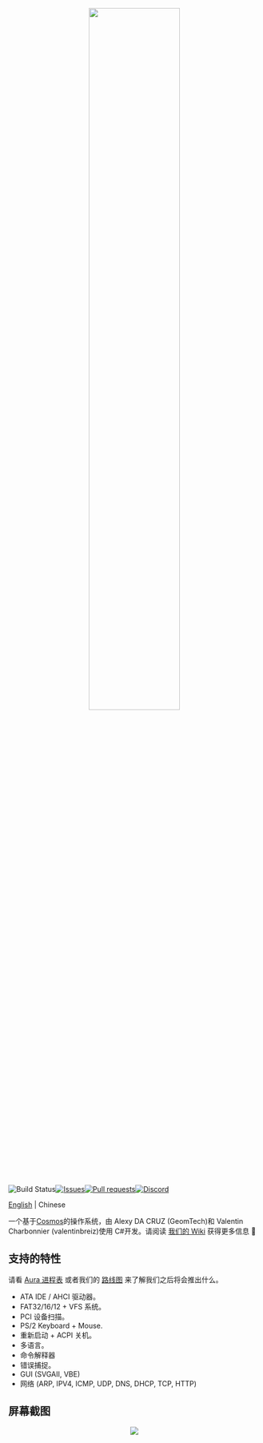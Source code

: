 <p align="center"><img width=60% src="https://raw.githubusercontent.com/aura-systems/Aura-Operating-System/master/ARTWORK/auralogo.png"></p>

![Build Status](https://github.com/aura-systems/Aura-Operating-System/workflows/.NET%20Core/badge.svg)[![Issues](https://img.shields.io/github/issues/aura-systems/Aura-Operating-System.svg)](https://github.com/aura-systems/Aura-Operating-System/issues)[![Pull requests](https://img.shields.io/github/issues-pr/aura-systems/Aura-Operating-System.svg)](https://github.com/aura-systems/Aura-Operating-System/pulls)[![Discord](https://img.shields.io/badge/通过-discord%20加入我们-blue.svg)](https://discord.gg/DFbAtVA)

[English](https://github.com/aura-systems/Aura-Operating-System/blob/master/README.md) | Chinese

一个基于[Cosmos](https://github.com/CosmosOS/Cosmos)的操作系统，由 Alexy DA CRUZ (GeomTech)和 Valentin Charbonnier (valentinbreiz)使用 C#开发。请阅读 [我们的 Wiki](https://github.com/aura-systems/Aura-Operating-System/wiki/%E7%AE%80%E4%BD%93%E4%B8%AD%E6%96%87-%7C-%E4%B8%BB%E9%A1%B5) 获得更多信息 🌼

## 支持的特性

请看 [Aura 进程表](https://github.com/aura-systems/Aura-Operating-System/projects/4) 或者我们的 [路线图](https://github.com/aura-systems/Aura-Operating-System/projects/3) 来了解我们之后将会推出什么。

- ATA IDE / AHCI 驱动器。
- FAT32/16/12 + VFS 系统。
- PCI 设备扫描。
- PS/2 Keyboard + Mouse.
- 重新启动 + ACPI 关机。
- 多语言。
- 命令解释器
- 错误捕捉。
- GUI (SVGAII, VBE)
- 网络 (ARP, IPV4, ICMP, UDP, DNS, DHCP, TCP, HTTP)

## 屏幕截图

<p align="center"><img src="https://raw.githubusercontent.com/aura-systems/Aura-Operating-System/master/ARTWORK/aura1.png"></p>

